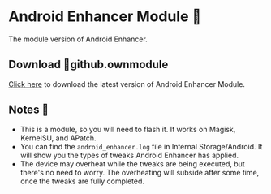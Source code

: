 # Android Enhancer Module 🚀

The module version of Android Enhancer.

## Download 📲github.ownmodule

[Click here](https://www.pling.com/p/1875251/) to download the latest version of Android Enhancer Module.

## Notes 📝

- This is a module, so you will need to flash it. It works on Magisk, KernelSU, and APatch.
- You can find the `android_enhancer.log` file in Internal Storage/Android. It will show you the types of tweaks Android Enhancer has applied.
- The device may overheat while the tweaks are being executed, but there's no need to worry. The overheating will subside after some time, once the tweaks are fully completed.